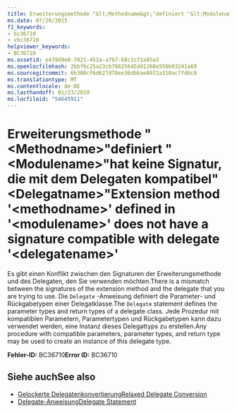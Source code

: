 ```yaml
---
title: Erweiterungsmethode "&lt;Methodname&gt;"definiert "&lt;Modulename&gt;"hat keine Signatur, die mit dem Delegaten kompatibel"&lt;Delegatname&gt;"
ms.date: 07/20/2015
f1_keywords:
- bc36710
- vbc36710
helpviewer_keywords:
- BC36710
ms.assetid: e439d9e0-7821-451a-a7b7-68c1cf1a85a3
ms.openlocfilehash: 2bbf6c25a23cb76625645dd1268e556b93241a69
ms.sourcegitcommit: 6b308cf6d627d78ee36dbbae8972a310ac7fd6c8
ms.translationtype: MT
ms.contentlocale: de-DE
ms.lasthandoff: 01/23/2019
ms.locfileid: "54645911"
---
```

# <a name="extension-method-ltmethodnamegt-defined-in-ltmodulenamegt-does-not-have-a-signature-compatible-with-delegate-ltdelegatenamegt"></a><span data-ttu-id="328bb-102">Erweiterungsmethode "&lt;Methodname&gt;"definiert "&lt;Modulename&gt;"hat keine Signatur, die mit dem Delegaten kompatibel"&lt;Delegatname&gt;"</span><span class="sxs-lookup"><span data-stu-id="328bb-102">Extension method '&lt;methodname&gt;' defined in '&lt;modulename&gt;' does not have a signature compatible with delegate '&lt;delegatename&gt;'</span></span>
<span data-ttu-id="328bb-103">Es gibt einen Konflikt zwischen den Signaturen der Erweiterungsmethode und des Delegaten, den Sie verwenden möchten.</span><span class="sxs-lookup"><span data-stu-id="328bb-103">There is a mismatch between the signatures of the extension method and the delegate that you are trying to use.</span></span> <span data-ttu-id="328bb-104">Die `Delegate` -Anweisung definiert die Parameter- und Rückgabetypen einer Delegatklasse.</span><span class="sxs-lookup"><span data-stu-id="328bb-104">The `Delegate` statement defines the parameter types and return types of a delegate class.</span></span> <span data-ttu-id="328bb-105">Jede Prozedur mit kompatiblen Parametern, Parametertypen und Rückgabetypen kann dazu verwendet werden, eine Instanz dieses Delegattyps zu erstellen.</span><span class="sxs-lookup"><span data-stu-id="328bb-105">Any procedure with compatible parameters, parameter types, and return type may be used to create an instance of this delegate type.</span></span>  
  
 <span data-ttu-id="328bb-106">**Fehler-ID:** BC36710</span><span class="sxs-lookup"><span data-stu-id="328bb-106">**Error ID:** BC36710</span></span>  
  
## <a name="see-also"></a><span data-ttu-id="328bb-107">Siehe auch</span><span class="sxs-lookup"><span data-stu-id="328bb-107">See also</span></span>
- [<span data-ttu-id="328bb-108">Gelockerte Delegatenkonvertierung</span><span class="sxs-lookup"><span data-stu-id="328bb-108">Relaxed Delegate Conversion</span></span>](../../visual-basic/programming-guide/language-features/delegates/relaxed-delegate-conversion.md)
- [<span data-ttu-id="328bb-109">Delegate-Anweisung</span><span class="sxs-lookup"><span data-stu-id="328bb-109">Delegate Statement</span></span>](../../visual-basic/language-reference/statements/delegate-statement.md)


